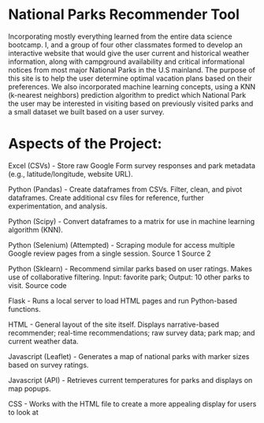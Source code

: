 # National Parks Recommender Tool
Incorporating mostly everything learned from the entire data science bootcamp. I, and a group of four other classmates formed to develop an interactive website that would give the user current and historical weather information, along with campground availability and critical informational notices from most major National Parks in the U.S mainland. The purpose of this site is to help the user determine optimal vacation plans based on their preferences. We also incorporated machine learning concepts, using a KNN (k-nearest neighbors) prediction algorithm to predict which National Park the user may be interested in visiting based on previously visited parks and a small dataset we built based on a user survey.


# Aspects of the Project:

Excel (CSVs) - Store raw Google Form survey responses and park metadata (e.g., latitude/longitude, website URL).

Python (Pandas) - Create dataframes from CSVs. Filter, clean, and pivot dataframes. Create additional csv files for reference, further experimentation, and analysis.

Python (Scipy) - Convert dataframes to a matrix for use in machine learning algorithm (KNN).

Python (Selenium) (Attempted) - Scraping module for access multiple Google review pages from a single session. Source 1 Source 2

Python (Sklearn) - Recommend similar parks based on user ratings. Makes use of collaborative filtering. Input: favorite park; Output: 10 other parks to visit. Source code

Flask - Runs a local server to load HTML pages and run Python-based functions.

HTML - General layout of the site itself. Displays narrative-based recommender; real-time recommendations; raw survey data; park map; and current weather data.

Javascript (Leaflet) - Generates a map of national parks with marker sizes based on survey ratings.

Javascript (API) - Retrieves current temperatures for parks and displays on map popups.

CSS - Works with the HTML file to create a more appealing display for users to look at

